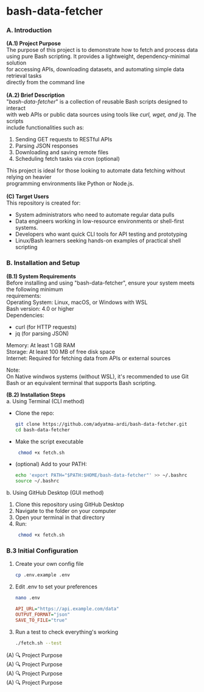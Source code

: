 # bash-data-fetcher

### <b>A. Introduction</b><br>
<b>(A.1) Project Purpose<br></b>
The purpose of this project is to demonstrate how to fetch and process data <br>
using pure Bash scripting. It provides a lightweight, dependency-minimal solution <br>
for accessing APIs, downloading datasets, and automating simple data retrieval tasks <br>
directly from the command line<br><br>
<b>(A.2) Brief Description</b><br>
"<i>bash-data-fetcher</i>" is a collection of reusable Bash scripts designed to interact <br>
with web APIs or public data sources using tools like <i>curl, wget, and jq</i>. The scripts <br>
include functionalities such as:<br>
1. Sending GET requests to RESTful APIs
2. Parsing JSON responses
3. Downloading and saving remote files
4. Scheduling fetch tasks via cron (optional)<br>
  
This project is ideal for those looking to automate data fetching without relying on heavier <br>
programming environments like Python or Node.js.<br><br>
<b>(C) Target Users</b><br>
This repository is created for:<br>
- System administrators who need to automate regular data pulls
- Data engineers working in low-resource environments or shell-first systems.
- Developers who want quick CLI tools for API testing and prototyping
- Linux/Bash learners seeking hands-on examples of practical shell scripting 

### <b>B. Installation and Setup</b><br>
<b>(B.1) System Requirements</b><br>
Before installing and using "bash-data-fetcher", ensure your system meets the following minimum <br>
requirements:<br>
Operating System: Linux, macOS, or Windows with WSL<br>
Bash version: 4.0 or higher<br>
Dependencies:<br>
  - curl (for HTTP requests)
  - jq (for parsing JSON)

Memory: At least 1 GB RAM<br>
Storage: At least 100 MB of free disk space<br>
Internet: Required for fetching data from APIs or external sources<br>

Note:<br>
On Native windwos systems (without WSL), it's recommended to use Git Bash or an equivalent terminal that supports Bash scripting.<br>

<b>(B.2) Installation Steps</b><br>
a. Using Terminal (CLI method)
  - Clone the repo:<br>
    ```bash
    git clone https://github.com/adyatma-ardi/bash-data-fetcher.git
    cd bash-data-fetcher
    ```
  - Make the script executable
    ```bash
     chmod +x fetch.sh
    ```
  - (optional) Add to your PATH:
    ```bash
    echo 'export PATH="$PATH:$HOME/bash-data-fetcher"' >> ~/.bashrc
    source ~/.bashrc
    ```
b. Using GitHub Desktop (GUI method)
   1. Clone this repository using GitHub Desktop
   2. Navigate to the folder on your computer
   3. Open your terminal in that directory
   4. Run:
      ```bash
       chmod +x fetch.sh
      ```
### <b>B.3 Initial Configuration</b><br>
1. Create your own config file
   ```bash
   cp .env.example .env
   ```
3. Edit .env to set your preferences
   ```bash
   nano .env
   ```
   ```ini
   API_URL="https://api.example.com/data"
   OUTPUT_FORMAT="json"
   SAVE_TO_FILE="true"
   ```
5. Run a test to check everything's working
   ```bash
   ./fetch.sh --test
   ```

(A) 🔍 Project Purpose<br>
(A) 🔍 Project Purpose<br>
(A) 🔍 Project Purpose<br>
(A) 🔍 Project Purpose<br>
